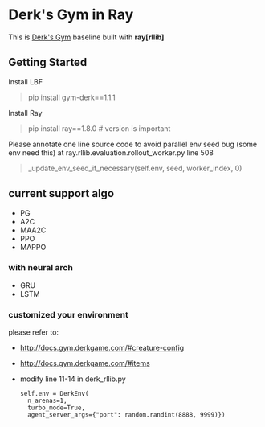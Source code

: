 # Derk's Gym in Ray

This is [Derk's Gym](https://gym.derkgame.comnump) baseline built with **ray[rllib]**

## Getting Started

Install LBF
> pip install gym-derk==1.1.1

Install Ray
> pip install ray==1.8.0 # version is important

Please annotate one line source code to avoid parallel env seed bug (some env need this)
at ray.rllib.evaluation.rollout_worker.py line 508

> _update_env_seed_if_necessary(self.env, seed, worker_index, 0)

## current support algo
- PG
- A2C
- MAA2C
- PPO
- MAPPO
 
### with neural arch
- GRU
- LSTM

### customized your environment

please refer to:
- http://docs.gym.derkgame.com/#creature-config
- http://docs.gym.derkgame.com/#items
- modify line 11-14 in derk_rllib.py

      self.env = DerkEnv(
        n_arenas=1,
        turbo_mode=True,
        agent_server_args={"port": random.randint(8888, 9999)})




